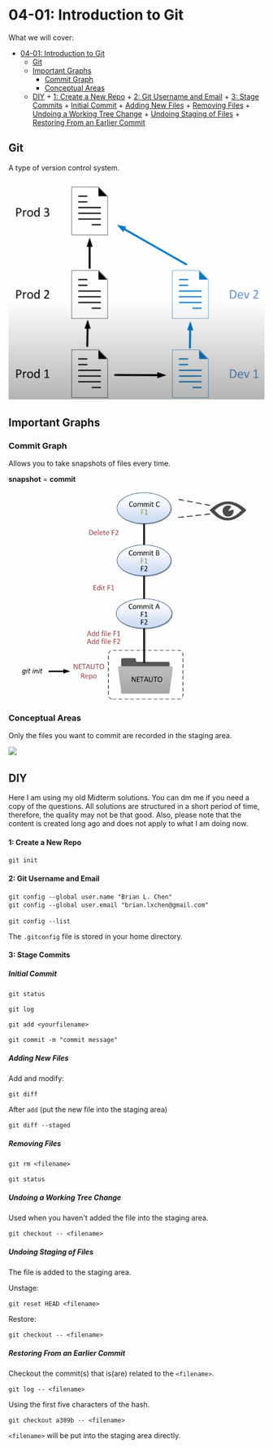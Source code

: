 # 04-01: Introduction to Git

What we will cover:
+ [04-01: Introduction to Git](#04-01-introduction-to-git)
    + [Git](#git)
    + [Important Graphs](#important-graphs)
        + [Commit Graph](#commit-graph)
        + [Conceptual Areas](#conceptual-areas)
    + [DIY](#diy)
            + [1: Create a New Repo](#1-create-a-new-repo)
            + [2: Git Username and Email](#2-git-username-and-email)
            + [3: Stage Commits](#3-stage-commits)
                + [Initial Commit](#initial-commit)
                + [Adding New Files](#adding-new-files)
                + [Removing Files](#removing-files)
                + [Undoing a Working Tree Change](#undoing-a-working-tree-change)
                + [Undoing Staging of Files](#undoing-staging-of-files)
                + [Restoring From an Earlier Commit](#restoring-from-an-earlier-commit)

## Git
A type of version control system. 

![](img/2020-11-20-08-45-00.png)

## Important Graphs
### Commit Graph
Allows you to take snapshots of files every time. 

**snapshot** = **commit**

![](img/2020-11-20-09-00-09.png)
### Conceptual Areas

Only the files you want to commit are recorded in the staging area.

![](2020-11-20-09-02-33.png)

## DIY
Here I am using my old Midterm solutions. You can dm me if you need a copy of the questions. All solutions are structured in a short period of time, therefore, the quality may not be that good. Also, please note that the content is created long ago and does not apply to what I am doing now.

#### 1: Create a New Repo
```
git init
```

#### 2: Git Username and Email
```
git config --global user.name "Brian L. Chen"
git config --global user.email "brian.lxchen@gmail.com"

git config --list
```

The `.gitconfig` file is stored in your home directory. 

#### 3: Stage Commits
##### Initial Commit
```
git status
```

```
git log
```

```
git add <yourfilename>
```

```
git commit -m "commit message"
```

##### Adding New Files

Add and modify:

```
git diff
```

After `add` (put the new file into the staging area)
```
git diff --staged
```

##### Removing Files
```
git rm <filename>
```

```
git status
```

##### Undoing a Working Tree Change
Used when you haven't added the file into the staging area.

```
git checkout -- <filename>
```

##### Undoing Staging of Files

The file is added to the staging area.

Unstage:
```
git reset HEAD <filename>
```

Restore:
```
git checkout -- <filename>
```

##### Restoring From an Earlier Commit
Checkout the commit(s) that is(are) related to the `<filename>`.
```
git log -- <filename>
```

Using the first five characters of the hash.
```
git checkout a389b -- <filename>
```

`<filename>` will be put into the staging area directly.